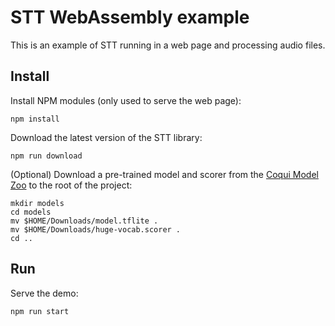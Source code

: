 # STT WebAssembly example

This is an example of STT running in a web page and processing audio files.

## Install

Install NPM modules (only used to serve the web page):

```
npm install
```

Download the latest version of the STT library:

```
npm run download
```

(Optional) Download a pre-trained model and scorer from the [Coqui Model Zoo](https://coqui.ai/models) to the root of the project:

```
mkdir models
cd models
mv $HOME/Downloads/model.tflite .
mv $HOME/Downloads/huge-vocab.scorer .
cd ..
```

## Run

Serve the demo:

```
npm run start
```
